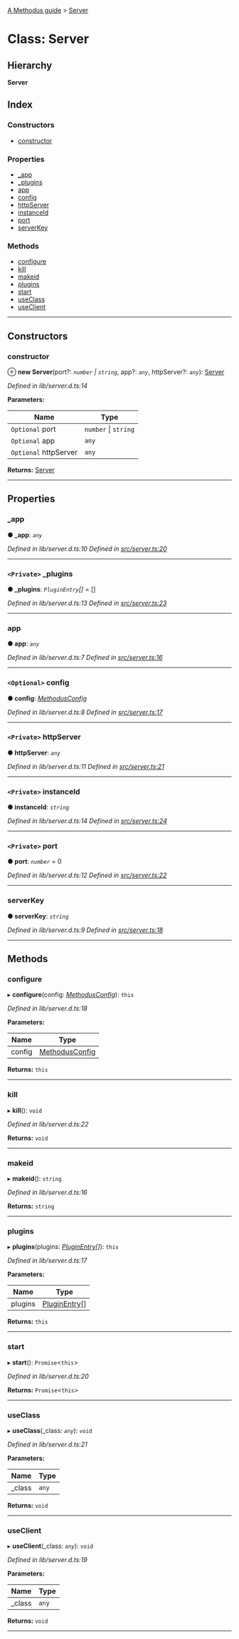 [A Methodus guide](../README.md) > [Server](../classes/server.md)

# Class: Server

## Hierarchy

**Server**

## Index

### Constructors

* [constructor](server.md#constructor)

### Properties

* [_app](server.md#_app)
* [_plugins](server.md#_plugins)
* [app](server.md#app)
* [config](server.md#config)
* [httpServer](server.md#httpserver)
* [instanceId](server.md#instanceid)
* [port](server.md#port)
* [serverKey](server.md#serverkey)

### Methods

* [configure](server.md#configure)
* [kill](server.md#kill)
* [makeid](server.md#makeid)
* [plugins](server.md#plugins)
* [start](server.md#start)
* [useClass](server.md#useclass)
* [useClient](server.md#useclient)

---

## Constructors

<a id="constructor"></a>

###  constructor

⊕ **new Server**(port?: *`number` \| `string`*, app?: *`any`*, httpServer?: *`any`*): [Server](server.md)

*Defined in lib/server.d.ts:14*

**Parameters:**

| Name | Type |
| ------ | ------ |
| `Optional` port | `number` \| `string` |
| `Optional` app | `any` |
| `Optional` httpServer | `any` |

**Returns:** [Server](server.md)

___

## Properties

<a id="_app"></a>

###  _app

**● _app**: *`any`*

*Defined in lib/server.d.ts:10*
*Defined in [src/server.ts:20](https://github.com/nodulusteam/methodus.dev/blob/3c34c71/src/server.ts#L20)*

___
<a id="_plugins"></a>

### `<Private>` _plugins

**● _plugins**: *`PluginEntry`[]* =  []

*Defined in lib/server.d.ts:13*
*Defined in [src/server.ts:23](https://github.com/nodulusteam/methodus.dev/blob/3c34c71/src/server.ts#L23)*

___
<a id="app"></a>

###  app

**● app**: *`any`*

*Defined in lib/server.d.ts:7*
*Defined in [src/server.ts:16](https://github.com/nodulusteam/methodus.dev/blob/3c34c71/src/server.ts#L16)*

___
<a id="config"></a>

### `<Optional>` config

**● config**: *[MethodusConfig](methodusconfig.md)*

*Defined in lib/server.d.ts:8*
*Defined in [src/server.ts:17](https://github.com/nodulusteam/methodus.dev/blob/3c34c71/src/server.ts#L17)*

___
<a id="httpserver"></a>

### `<Private>` httpServer

**● httpServer**: *`any`*

*Defined in lib/server.d.ts:11*
*Defined in [src/server.ts:21](https://github.com/nodulusteam/methodus.dev/blob/3c34c71/src/server.ts#L21)*

___
<a id="instanceid"></a>

### `<Private>` instanceId

**● instanceId**: *`string`*

*Defined in lib/server.d.ts:14*
*Defined in [src/server.ts:24](https://github.com/nodulusteam/methodus.dev/blob/3c34c71/src/server.ts#L24)*

___
<a id="port"></a>

### `<Private>` port

**● port**: *`number`* = 0

*Defined in lib/server.d.ts:12*
*Defined in [src/server.ts:22](https://github.com/nodulusteam/methodus.dev/blob/3c34c71/src/server.ts#L22)*

___
<a id="serverkey"></a>

###  serverKey

**● serverKey**: *`string`*

*Defined in lib/server.d.ts:9*
*Defined in [src/server.ts:18](https://github.com/nodulusteam/methodus.dev/blob/3c34c71/src/server.ts#L18)*

___

## Methods

<a id="configure"></a>

###  configure

▸ **configure**(config: *[MethodusConfig](methodusconfig.md)*): `this`

*Defined in lib/server.d.ts:18*

**Parameters:**

| Name | Type |
| ------ | ------ |
| config | [MethodusConfig](methodusconfig.md) |

**Returns:** `this`

___
<a id="kill"></a>

###  kill

▸ **kill**(): `void`

*Defined in lib/server.d.ts:22*

**Returns:** `void`

___
<a id="makeid"></a>

###  makeid

▸ **makeid**(): `string`

*Defined in lib/server.d.ts:16*

**Returns:** `string`

___
<a id="plugins"></a>

###  plugins

▸ **plugins**(plugins: *[PluginEntry](../interfaces/pluginentry.md)[]*): `this`

*Defined in lib/server.d.ts:17*

**Parameters:**

| Name | Type |
| ------ | ------ |
| plugins | [PluginEntry](../interfaces/pluginentry.md)[] |

**Returns:** `this`

___
<a id="start"></a>

###  start

▸ **start**(): `Promise`<`this`>

*Defined in lib/server.d.ts:20*

**Returns:** `Promise`<`this`>

___
<a id="useclass"></a>

###  useClass

▸ **useClass**(_class: *`any`*): `void`

*Defined in lib/server.d.ts:21*

**Parameters:**

| Name | Type |
| ------ | ------ |
| _class | `any` |

**Returns:** `void`

___
<a id="useclient"></a>

###  useClient

▸ **useClient**(_class: *`any`*): `void`

*Defined in lib/server.d.ts:19*

**Parameters:**

| Name | Type |
| ------ | ------ |
| _class | `any` |

**Returns:** `void`

___

